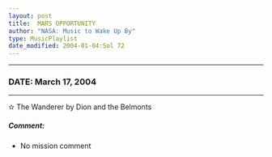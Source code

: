 ```yaml
---
layout: post
title:  MARS OPPORTUNITY
author: "NASA: Music to Wake Up By"
type: MusicPlaylist
date_modified: 2004-01-04:Sol 72
---
```


----
### DATE: March 17, 2004
----
✫ The Wanderer by Dion and the Belmonts

##### Comment:
* No mission comment

